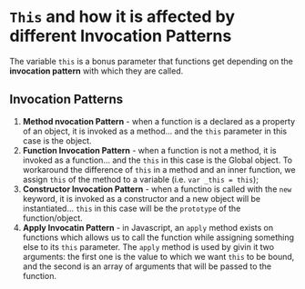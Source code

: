# `This` and how it is affected by different Invocation Patterns
The variable `this` is a bonus parameter that functions get depending on the **invocation pattern** with which they are called.

## Invocation Patterns
1. **Method nvocation Pattern** - when a function is a declared as a property of an object, it is invoked as a method... and the `this` parameter in this case is the object.
2. **Function Invocation Pattern** - when a function is not a method, it is invoked as a function... and the `this` in this case is the Global object. To workaround the difference of `this` in a method and an inner function, we assign `this` of the method to a variable (i.e. ```var _this = this```);
3. **Constructor Invocation Pattern** - when a functino is called with the `new` keyword, it is invoked as a constructor and a new object will be instantiated... `this` in this case will be the `prototype` of the function/object.
4. **Apply Invocatin Pattern** - in Javascript, an `apply` method exists on functions which allows us to call the function while assigning something else to its `this` parameter. The `apply` method is used by givin it two arguments: the first one is the value to which we want `this` to be bound, and the second is an array of arguments that will be passed to the function.

